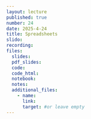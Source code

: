 ```yaml
---
layout: lecture
published: true
number: 24
date: 2025-4-24
title: Spreadsheets
slido:
recording: 
files:
  slides: 
  pdf_slides:
  code:
  code_html:
  notebook: 
  notes:
  additional_files:
    - name:
      link:
      target: #or leave empty
---
```

